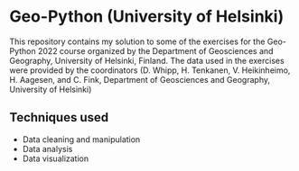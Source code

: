 # Geo-Python (University of Helsinki)
This repository contains my solution to some of the exercises for the Geo-Python 2022 course organized by the Department of Geosciences and Geography, University of Helsinki, Finland. The data used in the exercises were provided by the coordinators (D. Whipp, H. Tenkanen, V. Heikinheimo, H. Aagesen, and C. Fink, Department of Geosciences and Geography, University of Helsinki)

## Techniques used
- Data cleaning and manipulation
- Data analysis
- Data visualization
